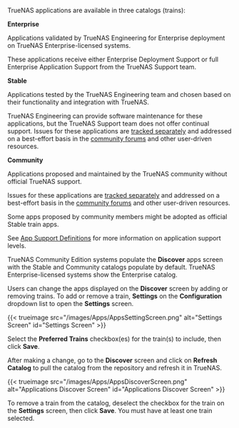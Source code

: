 &NewLine;

TrueNAS applications are available in three catalogs (trains):

<div class="support-cards">
  <div class="support-card enterprise-application">
     <b class="support-title">Enterprise</b>
    <p>Applications validated by TrueNAS Engineering for Enterprise deployment on TrueNAS Enterprise-licensed systems.</p>
    <p>These applications receive either Enterprise Deployment Support or full Enterprise Application Support from the TrueNAS Support team.</p>
  </div>

  <div class="support-card enterprise-deployment">
     <b class="support-title">Stable</b>
    <p>Applications tested by the TrueNAS Engineering team and chosen based on their functionality and integration with TrueNAS.</p>
    <p>TrueNAS Engineering can provide software maintenance for these applications, but the TrueNAS Support team does not offer continual support.
    Issues for these applications are <a href="https://github.com/truenas/apps/issues">tracked separately</a> and addressed on a best-effort basis in the <a href="https://forums.truenas.com/">community forums</a> and other user-driven resources.</p>
  </div>

  <div class="support-card community">
     <b class="support-title">Community</b>
    <p>Applications proposed and maintained by the TrueNAS community without official TrueNAS support.</p>
    <p>Issues for these applications are <a href="https://github.com/truenas/apps/issues">tracked separately</a> and addressed on a best-effort basis in the <a href="https://forums.truenas.com/">community forums</a> and other user-driven resources.</p>
  </div>
</div>

Some apps proposed by community members might be adopted as official Stable train apps.

See [App Support Definitions](/getting-started/app-support-definitions) for more information on application support levels.

TrueNAS Community Edition systems populate the **Discover** apps screen with the Stable and Community catalogs populate by default.
TrueNAS Enterprise-licensed systems show the Enterprise catalog.

Users can change the apps displayed on the **Discover** screen by adding or removing trains.
To add or remove a train, **Settings** on the **Configuration** dropdown list to open the **Settings** screen.

{{< trueimage src="/images/Apps/AppsSettingScreen.png" alt="Settings Screen" id="Settings Screen" >}}

Select the **Preferred Trains** checkbox(es) for the train(s) to include, then click **Save**.

After making a change, go to the **Discover** screen and click on **Refresh Catalog** to pull the catalog from the repository and refresh it in TrueNAS.

{{< trueimage src="/images/Apps/AppsDiscoverScreen.png" alt="Applications Discover Screen" id="Applications Discover Screen" >}}

To remove a train from the catalog, deselect the checkbox for the train on the **Settings** screen, then click **Save**.
You must have at least one train selected.

